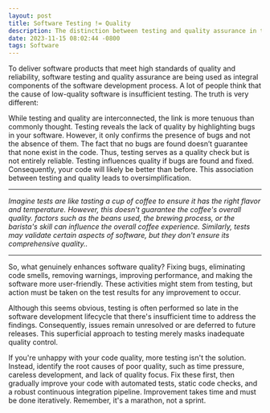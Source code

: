 ```yaml
---
layout: post
title: Software Testing != Quality
description: The distinction between testing and quality assurance in the software industry
date: 2023-11-15 08:02:44 -0800
tags: Software
---
```


To deliver software products that meet high standards of quality and reliability, software testing and quality assurance are being used as integral components of the software development process. A lot of people think that the cause of low-quality software is insufficient testing. The truth is very different:

While testing and quality are interconnected, the link is more tenuous than commonly thought. Testing reveals the lack of quality by highlighting bugs in your software. However, it only confirms the presence of bugs and not the absence of them. The fact that no bugs are found doesn’t guarantee that none exist in the code. Thus, testing serves as a quality check but is not entirely reliable. Testing influences quality if bugs are found and fixed. Consequently, your code will likely be better than before. This association between testing and quality leads to oversimplification.

___

_Imagine tests are like tasting a cup of coffee to ensure it has the right flavor and temperature. However, this doesn't guarantee the coffee's overall quality. factors such as the beans used, the brewing process, or the barista's skill can influence the overall coffee experience. Similarly, tests may validate certain aspects of software, but they don't ensure its comprehensive quality.._

___

So, what genuinely enhances software quality? Fixing bugs, eliminating code smells, removing warnings, improving performance, and making the software more user-friendly. These activities might stem from testing, but action must be taken on the test results for any improvement to occur.

Although this seems obvious, testing is often performed so late in the software development lifecycle that there's insufficient time to address the findings. Consequently, issues remain unresolved or are deferred to future releases. This superficial approach to testing merely masks inadequate quality control.

If you're unhappy with your code quality, more testing isn't the solution. Instead, identify the root causes of poor quality, such as time pressure, careless development, and lack of quality focus. Fix these first, then gradually improve your code with automated tests, static code checks, and a robust continuous integration pipeline. Improvement takes time and must be done iteratively. Remember, it's a marathon, not a sprint.